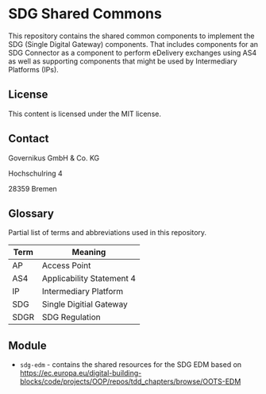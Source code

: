 # SDG Shared Commons

This repository contains the shared common components to implement the SDG (Single Digital Gateway) components.
That includes components for an SDG Connector as a component to perform eDelivery exchanges using AS4 as well as supporting components that might be used by Intermediary Platforms (IPs).

## License

This content is licensed under the MIT license.

## Contact

Governikus GmbH & Co. KG

Hochschulring 4

28359 Bremen

## Glossary

Partial list of terms and abbreviations used in this repository.

| Term | Meaning |
| ---- | ------- |
| AP | Access Point |
| AS4 | Applicability Statement 4 |
| IP | Intermediary Platform |
| SDG | Single Digitial Gateway |
| SDGR | SDG Regulation |

## Module

* `sdg-edm` - contains the shared resources for the SDG EDM based on https://ec.europa.eu/digital-building-blocks/code/projects/OOP/repos/tdd_chapters/browse/OOTS-EDM
